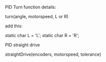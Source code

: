 PID Turn function details: 

turn(angle, motorspeed, L or R) 

add this: 

static char L = 'L'; 
static char R = 'R'; 



PID straight drive 

straightDrive(encoders, motorspeed, tolerance) 
